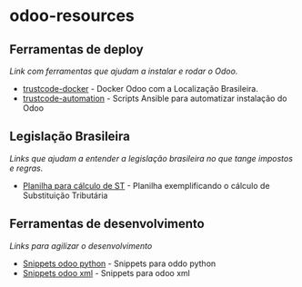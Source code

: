 # odoo-resources



## Ferramentas de deploy

*Link com ferramentas que ajudam a instalar e rodar o Odoo.*

* [trustcode-docker](https://github.com/Trust-Code/docker-odoo) - Docker Odoo com a Localização Brasileira.
* [trustcode-automation](https://github.com/Trust-Code/odoo-automation) - Scripts Ansible para automatizar instalação do Odoo


## Legislação Brasileira

*Links que ajudam a entender a legislação brasileira no que tange impostos e regras.*

* [Planilha para cálculo de ST](/Calculo%20ICMS-STOrig.xlsx) - Planilha exemplificando o cálculo de Substituição Tributária

## Ferramentas de desenvolvimento

*Links para agilizar o desenvolvimento*

* [Snippets odoo python](/odoo-python-snippets.cson) - Snippets para oddo python
* [Snippets odoo xml](/odoo-xml-snippets.cson) - Snippets para odoo xml
